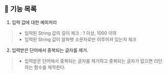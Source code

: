 ## 📝 기능 목록
1. 입력 값에 대한 예외처리
> - 입력된 String 값의 길이 체크 : 1 이상, 1000 이하
> - 입력된 String 값이 알파벳 소문자로만 이루어져 있는지 체크

2. 입력받은 단어에서 중복되는 글자를 제거.
> - 입력받은 단어에서 중복되는 글자를 제거하고 중복되는 글자가 없으면 리턴하는 함수를 제작한다.
